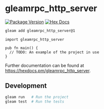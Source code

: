 # gleamrpc_http_server

[![Package Version](https://img.shields.io/hexpm/v/gleamrpc_http_server)](https://hex.pm/packages/gleamrpc_http_server)
[![Hex Docs](https://img.shields.io/badge/hex-docs-ffaff3)](https://hexdocs.pm/gleamrpc_http_server/)

```sh
gleam add gleamrpc_http_server@1
```
```gleam
import gleamrpc_http_server

pub fn main() {
  // TODO: An example of the project in use
}
```

Further documentation can be found at <https://hexdocs.pm/gleamrpc_http_server>.

## Development

```sh
gleam run   # Run the project
gleam test  # Run the tests
```

